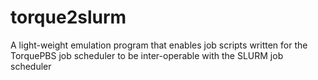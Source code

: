 # torque2slurm
A light-weight emulation program that enables job scripts written for the TorquePBS job scheduler to be inter-operable with the SLURM job scheduler
